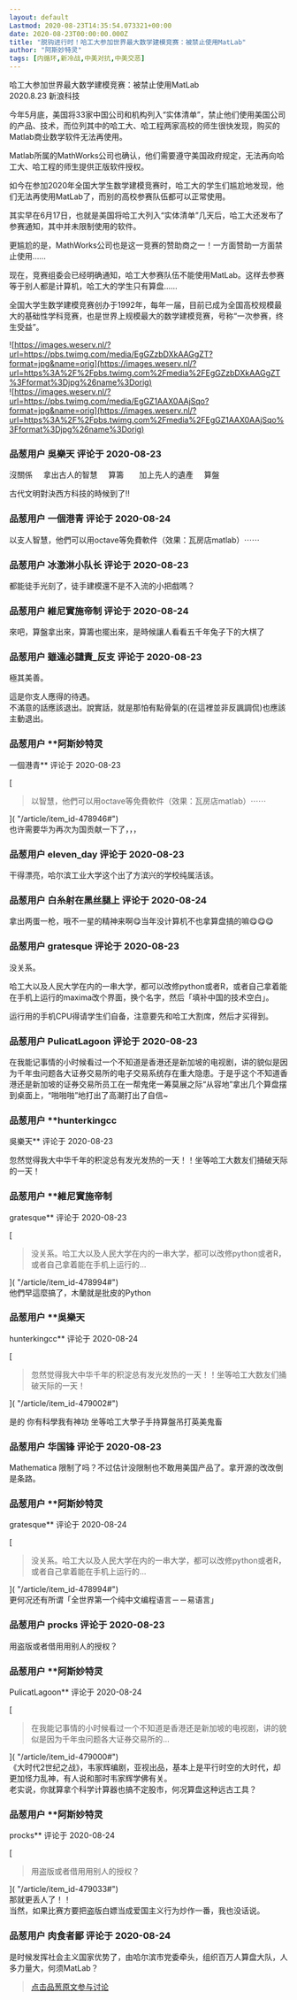 ```yaml
---
layout: default
Lastmod: 2020-08-23T14:35:54.073321+00:00
date: 2020-08-23T00:00:00.000Z
title: "脱钩进行时！哈工大参加世界最大数学建模竞赛：被禁止使用MatLab"
author: "阿斯妙特灵"
tags: [内循环,新冷战,中美对抗,中美交恶]
---
```


哈工大参加世界最大数学建模竞赛：被禁止使用MatLab  
2020.8.23 新浪科技  
  
今年5月底，美国将33家中国公司和机构列入“实体清单”，禁止他们使用美国公司的产品、技术，而位列其中的哈工大、哈工程两家高校的师生很快发现，购买的Matlab商业数学软件无法再使用。  
  
Matlab所属的MathWorks公司也确认，他们需要遵守美国政府规定，无法再向哈工大、哈工程的师生提供正版软件授权。  
  
如今在参加2020年全国大学生数学建模竞赛时，哈工大的学生们尴尬地发现，他们无法再使用MatLab了，而别的高校参赛队伍都可以正常使用。  
  
其实早在6月17日，也就是美国将哈工大列入“实体清单”几天后，哈工大还发布了参赛通知，其中并未限制使用的软件。  
  
更尴尬的是，MathWorks公司也是这一竞赛的赞助商之一！一方面赞助一方面禁止使用……  
  
现在，竞赛组委会已经明确通知，哈工大参赛队伍不能使用MatLab。这样去参赛等于别人都是计算机，哈工大的学生只有算盘……  
  
全国大学生数学建模竞赛创办于1992年，每年一届，目前已成为全国高校规模最大的基础性学科竞赛，也是世界上规模最大的数学建模竞赛，号称“一次参赛，终生受益”。  
  
![https://images.weserv.nl/?url=https://pbs.twimg.com/media/EgGZzbDXkAAGgZT?format=jpg&name=orig](https://images.weserv.nl/?url=https%3A%2F%2Fpbs.twimg.com%2Fmedia%2FEgGZzbDXkAAGgZT%3Fformat%3Djpg%26name%3Dorig)  
![https://images.weserv.nl/?url=https://pbs.twimg.com/media/EgGZ1AAX0AAjSqo?format=jpg&name=orig](https://images.weserv.nl/?url=https%3A%2F%2Fpbs.twimg.com%2Fmedia%2FEgGZ1AAX0AAjSqo%3Fformat%3Djpg%26name%3Dorig)

            
### 品葱用户 **吳樂天** 评论于 2020-08-23
        
沒關係     拿出古人的智慧     算籌       加上先人的遺產     算盤     
  
古代文明對決西方科技的時候到了!!
        


            
### 品葱用户 **一個港青** 评论于 2020-08-24
        
以支人智慧，他們可以用octave等免費軟件（效果：瓦房店matlab）⋯⋯
        


            
### 品葱用户 **冰激淋小队长** 评论于 2020-08-23
        
都能徒手光刻了，徒手建模還不是不入流的小把戲嗎？
        


            
### 品葱用户 **維尼實施帝制** 评论于 2020-08-24
        
來吧，算盤拿出來，算籌也擺出來，是時候讓人看看五千年兔子下的大棋了
        


            
### 品葱用户 **雖遠必譴責_反支** 评论于 2020-08-23
        
極其美善。  
  
這是你支人應得的待遇。  
不滿意的話應該退出。說實話，就是那怕有點骨氣的(在這裡並非反諷調侃)也應該主動退出。
        


            
### 品葱用户 **阿斯妙特灵 
一個港青** 评论于 2020-08-23
        
[

> 以智慧，他們可以用octave等免費軟件（效果：瓦房店matlab）⋯⋯

]( "/article/item_id-478946#")  
也许需要华为再次为国贡献一下了，，，
        


            
### 品葱用户 **eleven_day** 评论于 2020-08-23
        
干得漂亮，哈尔滨工业大学这个出了方滨兴的学校纯属活该。
        


            
### 品葱用户 **白糸射在黑丝腿上** 评论于 2020-08-24
        
拿出两蛋一枪，哦不一星的精神来啊😋当年没计算机不也拿算盘搞的嘛😋😋😋
        


            
### 品葱用户 **gratesque** 评论于 2020-08-23
        
没关系。  
  
哈工大以及人民大学在内的一串大学，都可以改修python或者R，或者自己拿着能在手机上运行的maxima改个界面，换个名字，然后「填补中国的技术空白」。  
  
运行用的手机CPU得请学生们自备，注意要先和哈工大割席，然后才买得到。
        


            
### 品葱用户 **PulicatLagoon** 评论于 2020-08-23
        
在我能记事情的小时候看过一个不知道是香港还是新加坡的电视剧，讲的貌似是因为千年虫问题各大证券交易所的电子交易系统存在重大隐患。于是乎这个不知道香港还是新加坡的证券交易所员工在一帮鬼佬一筹莫展之际“从容地”拿出几个算盘摆到桌面上，“啪啪啪”地打出了高潮打出了自信~
        


            
### 品葱用户 **hunterkingcc 
吳樂天** 评论于 2020-08-23
        
忽然觉得我大中华千年的积淀总有发光发热的一天！！坐等哈工大数友们捅破天际的一天！
        


            
### 品葱用户 **維尼實施帝制 
gratesque** 评论于 2020-08-23
        
[

> 没关系。哈工大以及人民大学在内的一串大学，都可以改修python或者R，或者自己拿着能在手机上运行的...

]( "/article/item_id-478994#")  
他們早這麼搞了，木蘭就是批皮的Python
        


            
### 品葱用户 **吳樂天 
hunterkingcc** 评论于 2020-08-24
        
[

> 忽然觉得我大中华千年的积淀总有发光发热的一天！！坐等哈工大数友们捅破天际的一天！

]( "/article/item_id-479002#")  
  
是的 你有科學我有神功 坐等哈工大學子手持算盤吊打英美鬼畜
        


            
### 品葱用户 **华国锋** 评论于 2020-08-23
        
Mathematica 限制了吗？不过估计没限制也不敢用美国产品了。拿开源的改改倒是条路。
        


            
### 品葱用户 **阿斯妙特灵 
gratesque** 评论于 2020-08-24
        
[

> 没关系。哈工大以及人民大学在内的一串大学，都可以改修python或者R，或者自己拿着能在手机上运行的...

]( "/article/item_id-478994#")  
更何况还有所谓「全世界第一个纯中文编程语言－－易语言」
        


            
### 品葱用户 **procks** 评论于 2020-08-23
        
用盗版或者借用用别人的授权？
        


            
### 品葱用户 **阿斯妙特灵 
PulicatLagoon** 评论于 2020-08-24
        
[

> 在我能记事情的小时候看过一个不知道是香港还是新加坡的电视剧，讲的貌似是因为千年虫问题各大证券交易所的...

]( "/article/item_id-479000#")  
《大时代2世纪之战》，韦家辉编剧，亚视出品，基本上是平行时空的大时代，却更加怪力乱神，有人说和那时韦家辉学佛有关。  
老实说，你就算拿个科学计算器也搞不定股市，何况算盘这种远古工具？
        


            
### 品葱用户 **阿斯妙特灵 
procks** 评论于 2020-08-24
        
[

> 用盗版或者借用用别人的授权？

]( "/article/item_id-479033#")  
那就更丢人了！！  
当然，如果比赛方要把盗版白嫖当成爱国主义行为炒作一番，我也没话说。
        


            
### 品葱用户 **肉食者鄙** 评论于 2020-08-24
        
是时候发挥社会主义国家优势了，由哈尔滨市党委牵头，组织百万人算盘大队，人多力量大，何须MatLab？
        






> [点击品葱原文参与讨论](https://pincong.rocks/article/23317)

